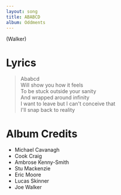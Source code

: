```yaml
---
layout: song
title: ABABCD
album: Oddments
---
```


(Walker)

# Lyrics

> Ababcd  
> Will show you how it feels  
> To be stuck outside your sanity  
> And wrapped around infinity  
> I want to leave but I can't conceive that  
> I'll snap back to reality  

# Album Credits

* Michael Cavanagh
* Cook Craig
* Ambrose Kenny-Smith
* Stu Mackenzie
* Eric Moore
* Lucas Skinner
* Joe Walker
